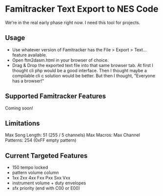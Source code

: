 # Famitracker Text Export to NES Code
We're in the real early phase right now. I need this tool for projects. 

## Usage
- Use whatever version of Famitracker has the File > Export > Text... feature available. 
- Open ftm2dasm.html in your browser of choice. 
- Drag & Drop the exported text file into that same browser tab.
At first I thought cli php would be a good interface. Then I thought maybe a compilable cli c solution would be better. But then I thought, "Everyone has a browser!"

## Supported Famitracker Features
Coming soon!

## Limitations
Max Song Length: 51 (255 / 5 channels)
Max Macros: 
Max Channel Patterns: 254 (0xFF empty pattern)

## Current Targeted Features
- 150 tempo locked
- pattern volume column
- 1xx 2xx 4xx Fxx Pxx Sxx Vxx
- instrument volume + duty envelopes
- sfx priority (end with C00 or E00)
